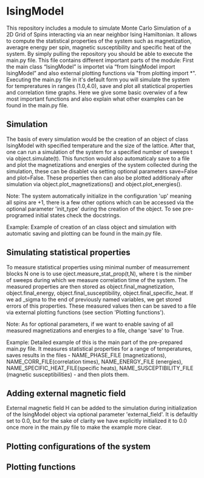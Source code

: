 # IsingModel
This repository includes a module to simulate Monte Carlo Simulation of a 2D Grid of Spins interacting via an near neighbor Ising Hamiltonian. 
It allows to compute the statistical properties of the system such as magnetization, averagre energy per spin, magnetic susceptibility and 
specific heat of the system. 
By simply pulling the repository you should be able to execute the main.py file. This file contains different important parts of the
module: First the main class “IsingModel” is importet via “from IsingModel import IsingModel” and also external plotting functions via 
"from plotting import *". 
Executing the main.py file in it's default form you will simulate the system for tempreratures in ranges (1.0,4.0), save and plot all
statictical properties and correlation time graphs. Here we give some basic overwiev of a few most important functions and also explain
what other examples can be found in the main.py file.

## Simulation
The basis of every simulation would be the creation of an object of class IsingModel with specified temperature and the size of the lattice. 
After that, one can run a simulation of the system for a specified number of sweeps t via object.simulate(t). This function would also automaticaly
save to a file and plot the magnetizations and energies of the system collected during the simulation, these can be disablet via setting optional 
parameters save=False and plot=False. These properties then can also be plotted additionaly after simulation via object.plot_magnetizations() and 
object.plot_energies().

Note: The system automatically initialize in the configuration 'up' meaning all spins are +1, there is a few other options which can be accessed via 
the optional parameter 'init_type' during the creation of the object. To see pre-programed initial states check the docstrings.

Example: Example of creation of an class object and simulation with automatic saving and plotting can be found in the main.py file.

## Simulating statistical properties
To measure statistical properties using minimal number of measurrement blocks N one is to use oject.measure_stat_prop(t,N), where t is the nimber of 
sweeps during which we measure correlation time of the system. The measured properties are then stored as object.final_magnetization, object.final_energy,
object.final_susceptibility, object.final_specific_heat. If we ad _sigma to the end of previously named variables, we get stored errors of this properties.
These measured values then can be saved to a file via external plotting functions (see section 'Plotting functions'). 

Note: As for optional parameters, if we want to enable saving of all measured magnetizations and energies to a file, change 'save' to True.

Example: Detailed example of this is the main part of the pre-prepared main.py file. It measures statistical properties for a range of temperatures, 
saves results in the files - NAME_PHASE_FILE (magnetizations), NAME_CORR_FILE(correlation times), NAME_ENERGY_FILE (energies), NAME_SPECIFIC_HEAT_FILE(specific heats),
NAME_SUSCEPTIBILITY_FILE (magnetic susceptibilities) - and then plots them.

## Adding external magnetic field
External magnetic field H can be added to the simulation during initialization of the IsingModel object via optional parameter 'external_field'. 
It is defaultly set to 0.0, but for the sake of clarity we have explicitly initialized it to 0.0 once more in the main.py file to make the example more clear.

## Plotting configurations of the system



## Plotting functions